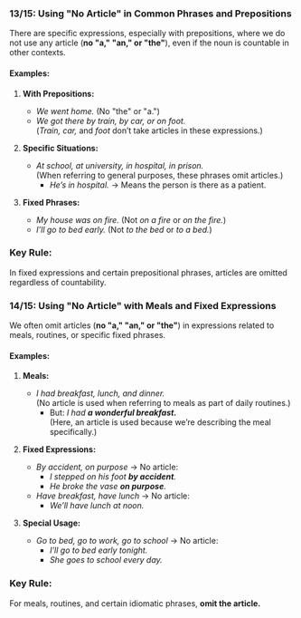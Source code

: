 ### **13/15: Using "No Article" in Common Phrases and Prepositions**

There are specific expressions, especially with prepositions, where we do not use any article (**no "a," "an," or "the"**), even if the noun is countable in other contexts.

#### Examples:

1. **With Prepositions:**
    
    - _We went home._ (No "the" or "a.")
    - _We got there by train, by car, or on foot._  
        (_Train, car,_ and _foot_ don’t take articles in these expressions.)
2. **Specific Situations:**
    
    - _At school, at university, in hospital, in prison._  
        (When referring to general purposes, these phrases omit articles.)
        - _He’s in hospital._ → Means the person is there as a patient.
3. **Fixed Phrases:**
    
    - _My house was on fire._ (Not _on a fire_ or _on the fire._)
    - _I’ll go to bed early._ (Not _to the bed_ or _to a bed._)

### Key Rule:

In fixed expressions and certain prepositional phrases, articles are omitted regardless of countability.

### **14/15: Using "No Article" with Meals and Fixed Expressions**

We often omit articles (**no "a," "an," or "the"**) in expressions related to meals, routines, or specific fixed phrases.

#### Examples:

1. **Meals:**
    
    - _I had breakfast, lunch, and dinner._  
        (No article is used when referring to meals as part of daily routines.)
        - But: _I had **a wonderful breakfast.**_  
            (Here, an article is used because we’re describing the meal specifically.)
2. **Fixed Expressions:**
    
    - _By accident, on purpose_ → No article:
        - _I stepped on his foot **by accident**._
        - _He broke the vase **on purpose**._
    - _Have breakfast, have lunch_ → No article:
        - _We’ll have lunch at noon._
3. **Special Usage:**
    
    - _Go to bed, go to work, go to school_ → No article:
        - _I’ll go to bed early tonight._
        - _She goes to school every day._

### Key Rule:

For meals, routines, and certain idiomatic phrases, **omit the article.**

